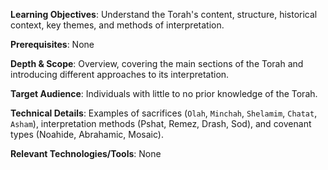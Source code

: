 **Learning Objectives**: Understand the Torah's content, structure, historical context, key themes, and methods of interpretation.

**Prerequisites**: None

**Depth & Scope**: Overview, covering the main sections of the Torah and introducing different approaches to its interpretation.

**Target Audience**: Individuals with little to no prior knowledge of the Torah.

**Technical Details**: Examples of sacrifices (`Olah`, `Minchah`, `Shelamim`, `Chatat`, `Asham`), interpretation methods (Pshat, Remez, Drash, Sod), and covenant types (Noahide, Abrahamic, Mosaic).

**Relevant Technologies/Tools**: None
